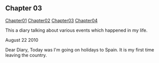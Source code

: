 ## Chapter 03

[Chapter01](https://b00094250.github.io/github-story-2019/chapter01.md)
[Chapter02](https://b00094250.github.io/github-story-2019/chapter03.md)
[Chapter03](https://b00094250.github.io/github-story-2019/chapter03.md)
[Chapter04](https://b00094250.github.io/github-story-2019/chapter04.md)





This a diary talking about various events which happened in my life.

August 22 2010

Dear Diary,
            Today was I'm going on holidays to Spain. It is my first time leaving the country.